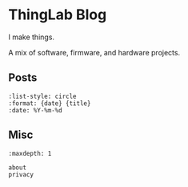 # ThingLab Blog

I make things.

A mix of software, firmware, and hardware projects.

## Posts

```{postlist}
:list-style: circle
:format: {date} {title}
:date: %Y-%m-%d
```

## Misc

```{toctree}
:maxdepth: 1

about
privacy
```
